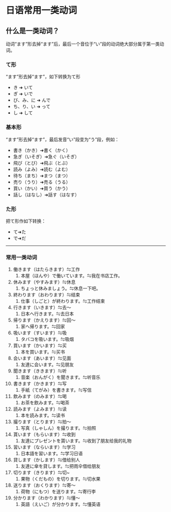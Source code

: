 # 日语常用一类动词

## 什么是一类动词？

动词“ます”形去掉“ます”后，最后一个音位于“い”段的动词绝大部分属于第一类动词。

### て形

“ます”形去掉“ます”，如下转换为て形

- き ➜ いて
- ぎ ➜ いで
- び、み、に ➜ んで
- ち、り、い ➜ って
- し ➜ して

### 基本形

“ます”形去掉“ます”，最后发音“い”段变为“う”段，例如：

- 書き（かき）➜書く（かく）
- 急ぎ（いそぎ）➜急ぐ（いそぎ）
- 飛び（とび）➜飛ぶ（とぶ）
- 読み（よみ）➜読む（よむ）
- 待ち（まち）➜まつ（まつ）
- 売り（うり）➜売る（うる）
- 買い（かい）➜買う（かう）
- 話し（はなし）➜話す（はなす）

### た形

把て形作如下转换：

- て➜た
- で➜だ

---

### 常用一类动词

1. 働きます（はたらきます）⇋工作
   1. 本屋（ほんや）で働いています。⇋我在书店工作。
2. 休みます（やすみます）⇋休息
   1. ちょっと休みましょう。⇋休息一下吧。
3. 終わります（おわります）⇋结束
   1. 仕事（しごと）が終わります。⇋工作结束
4. 行きます（いきます）⇋去～
   1. 日本へ行きます。⇋去日本
5. 帰ります（かえります）⇋回～
   1. 家へ帰ります。⇋回家
6. 吸います（すいます）⇋吸
   1. タバコを吸います。⇋吸烟
7. 買います（かいます）⇋买
   1. 本を買います。⇋买书
8. 会います（あいます）⇋见面
   1. 友達に会います。⇋见朋友
9. 聞きます（ききます）⇋听
   1. 音楽（おんがく）を聞きます。⇋听音乐
10. 書きます（かきます）⇋写
    1. 手紙（てがみ）を書きます。⇋写信
11. 飲みます（のみます）⇋喝
    1. お茶を飲みます。⇋喝茶
12. 読みます（よみます）⇋读
    1. 本を読みます。⇋读书
13. 撮ります（とります）⇋拍～
    1. 写真（しゃしん）を撮ります。⇋拍照
14. 貰います（もらいます）⇋收到
    1. 友達にプレゼントを貰います。⇋收到了朋友给我的礼物
15. 習います（ならいます）⇋学习
    1. 日本語を習います。⇋学习日语
16. 貸します（かします）⇋借给别人
    1. 友達に傘を貸します。⇋把雨伞借给朋友
17. 切ります（きります）⇋切~
    1. 果物（くだもの）を切ります。⇋切水果
18. 送ります（おくります）⇋寄～
    1. 荷物（にもつ）を送ります。⇋寄行李
19. 分かります（わかります）⇋懂～
    1. 英語（えいご）が分かります。⇋懂英语
